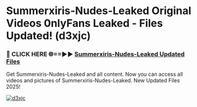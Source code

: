 # Summerxiris-Nudes-Leaked Original Videos 0nlyFans Leaked - Files Updated! (d3xjc)

<h3>🔴 CLICK HERE 🌐==►► <a href="https://tinyurl.com/4mcuefdz" rel="nofollow">Summerxiris-Nudes-Leaked Updated Files</a></h3>

Get Summerxiris-Nudes-Leaked and all content. Now you can access all videos and pictures of Summerxiris-Nudes-Leaked. New Updated Files 2025!

[![d3xjc](https://i.imgur.com/StAQSOY.gif)](https://tinyurl.com/4mcuefdz)
